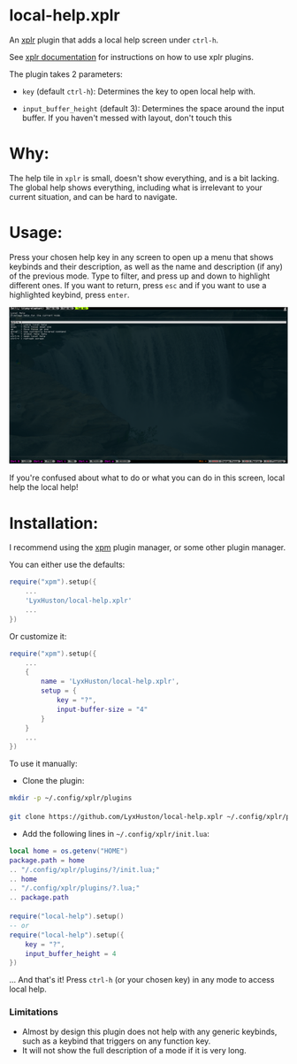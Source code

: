 # local-help.xplr
An [xplr](https://github.com/sayanarijit/xplr) plugin that adds a local help screen under `ctrl-h`.

See [xplr documentation](https://xplr.dev/en/) for instructions on how to use xplr plugins.

The plugin takes 2 parameters:

- `key` (default `ctrl-h`): Determines the key to open local help with.

- `input_buffer_height` (default 3): Determines the space around the input buffer.  If you haven't messed with layout, don't touch this

# Why:

The help tile in `xplr` is small, doesn't show everything, and is a bit lacking. The global help shows everything, including what is irrelevant to your current situation, and can be hard to navigate.

# Usage:

Press your chosen help key in any screen to open up a menu that shows keybinds and their description, as well as the name and description (if any) of the previous mode.
Type to filter, and press up and down to highlight different ones.  If you want to return, press `esc` and if you want to use a highlighted keybind, press `enter`.

![A screenshot of the local help mode.](local-help.png)

If you're confused about what to do or what you can do in this screen, local help the local help!

# Installation:

I recommend using the [xpm](https://github.com/dtomvan/xpm.xplr) plugin manager, or some other plugin manager.

You can either use the defaults:
```lua
require("xpm").setup({
	...
	'LyxHuston/local-help.xplr'
	...
})
```

Or customize it:
```lua
require("xpm").setup({
	...
	{
		name = 'LyxHuston/local-help.xplr',
		setup = {
			key = "?",
			input-buffer-size = "4"
		}
	}
	...
})
```


To use it manually:

* Clone the plugin:

```bash
mkdir -p ~/.config/xplr/plugins

git clone https://github.com/LyxHuston/local-help.xplr ~/.config/xplr/plugins/local-help
```

* Add the following lines in `~/.config/xplr/init.lua`:

```lua
local home = os.getenv("HOME")
package.path = home
.. "/.config/xplr/plugins/?/init.lua;"
.. home
.. "/.config/xplr/plugins/?.lua;"
.. package.path

require("local-help").setup()
-- or
require("local-help").setup({
	key = "?",
	input_buffer_height = 4
})
```

... And that's it!  Press `ctrl-h` (or your chosen key) in any mode to access local help.

### Limitations

* Almost by design this plugin does not help with any generic keybinds, such as a keybind that triggers on any function key.
* It will not show the full description of a mode if it is very long.
